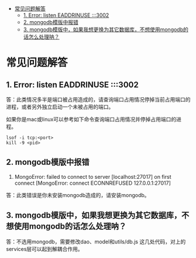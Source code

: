 <!-- TOC -->

- [常见问题解答](#常见问题解答)
    - [1. Error: listen EADDRINUSE :::3002](#1-error-listen-eaddrinuse-3002)
    - [2. mongodb模版中报错](#2-mongodb模版中报错)
    - [3. mongodb模版中，如果我想更换为其它数据库，不想使用mongodb的话怎么处理呐？](#3-mongodb模版中如果我想更换为其它数据库不想使用mongodb的话怎么处理呐)

<!-- /TOC -->
# 常见问题解答

## 1. Error: listen EADDRINUSE :::3002

答：此类情况多半是端口被占用造成的，请查询端口占用情况停掉当前占用端口的进程，或者另外独立启动一个未被占用的端口。

如果你是mac或linux可以参考如下命令查询端口占用情况并停掉占用端口的进程。

```shell
lsof -i tcp:<port>
kill -9 <pid>
```
## 2. mongodb模版中报错

1. MongoError: failed to connect to server [localhost:27017] on first connect [MongoError: connect ECONNREFUSED 127.0.0.1:27017]

答：此类错误是你未安装mongodb造成的，请安装mongodb。

## 3. mongodb模版中，如果我想更换为其它数据库，不想使用mongodb的话怎么处理呐？

答：不选用mongodb，需要修改dao、model和utils/db.js 这几处代码，对上的services层可以起到解耦合作用。